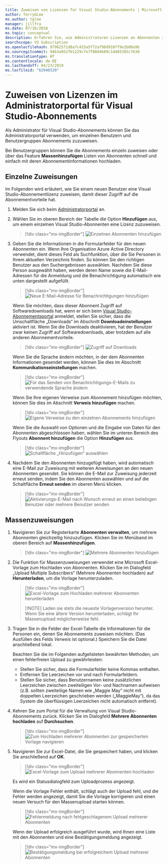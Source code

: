 ```yaml
---
title: Zuweisen von Lizenzen für Visual Studio-Abonnements | Microsoft-Dokumentation
author: TerryGLee
ms.author: tglee
manager: jillfra
ms.date: 07/16/2018
ms.topic: conceptual
description: Erfahren Sie, wie Administratoren Lizenzen an Abonnenten zuweisen können.
searchscope: VS Subscription
ms.openlocfilehash: 97962571d8a7c433a5f72af90d9107f9e2b08a9b
ms.sourcegitcommit: 94b3a052fb1229c7e7f8804b09c1d403385c7630
ms.translationtype: HT
ms.contentlocale: de-DE
ms.lasthandoff: 04/23/2019
ms.locfileid: "62946520"
---
```

# <a name="assign-licenses-in-the-visual-studio-subscriptions-administrator-portal"></a>Zuweisen von Lizenzen im Administratorportal für Visual Studio-Abonnements

Als Administrator für Visual Studio-Abonnements können Sie das Administratorportal verwenden, um einzelnen Benutzern und Benutzergruppen Abonnements zuzuweisen.

Bei Benutzergruppen können Sie die Abonnements einzeln zuweisen oder über das Feature **Massenhinzufügen** Listen von Abonnenten schnell und einfach mit deren Abonnementinformationen hochladen.

## <a name="individual-assignments"></a>Einzelne Zuweisungen

Im Folgenden wird erläutert, wie Sie einem neuen Benutzer eine Visual Studio-Abonnementlizenz zuweisen, damit dieser Zugriff auf die Abonnementvorteile hat.

1. Melden Sie sich beim [Administratorportal](https://manage.visualstudio.com) an.

2. Wählen Sie im oberen Bereich der Tabelle die Option **Hinzufügen** aus, um einem einzelnen Visual Studio-Abonnenten eine Lizenz zuzuweisen.
   > [!div class="mx-imgBorder"]
   > ![Einzelnen Abonnenten hinzufügen](media/add-single-subscriber.png)

3. Geben Sie die Informationen in die Formularfelder für den neuen Abonnenten ein. Wenn Ihre Organisation Azure Active Directory verwendet, dient dieses Feld als Suchfunktion, über die Sie Personen in Ihrem aktuellen Verzeichnis finden. So können Sie den richtigen Benutzer aus den Suchergebnissen auswählen. Nachdem Sie diese Person ausgewählt haben, werden deren Name sowie die E-Mail-Adressen für die Anmeldung und die Benachrichtigung automatisch wie unten dargestellt aufgefüllt.
   > [!div class="mx-imgBorder"]
   > ![Neue E-Mail-Adresse für Benachrichtigungen hinzufügen](media/add-new-subscriber-notification-email.png)

    Wenn Sie möchten, dass dieser Abonnent Zugriff auf Softwaredownloads hat, wenn er sich beim [Visual Studio-Abonnementsportal](https://my.visualstudio.com?wt.mc_id=o~msft~docs) anmeldet, stellen Sie sicher, dass die Umschaltfläche „Downloads“ im Abschnitt **Downloadeinstellungen** aktiviert ist. Wenn Sie die Downloads deaktivieren, hat der Benutzer zwar keinen Zugriff auf Softwaredownloads, aber trotzdem auf alle anderen Abonnementvorteile.
   > [!div class="mx-imgBorder"]
   > ![Zugriff auf Downloads](media/access-to-downloads.png)

    Wenn Sie die Sprache ändern möchten, in der dem Abonnenten Informationen gesendet werden, können Sie dies im Abschnitt **Kommunikationseinstellungen** machen.
   > [!div class="mx-imgBorder"]
   > ![Für das Senden von Benachrichtigungs-E-Mails zu verwendende Sprache ändern](media/change-subscriber-communication-preference.png)

    Wenn Sie Ihre eigenen Verweise zum Abonnement hinzufügen möchten, können Sie dies im Abschnitt **Verweis hinzufügen** machen.
   > [!div class="mx-imgBorder"]
   > ![Eigene Verweise zu den einzelnen Abonnements hinzufügen](media/add-subscriber-reference-notes.png)

    Wenn Sie die Auswahl von Optionen und die Eingabe von Daten für den Abonnenten abgeschlossen haben, wählen Sie im unteren Bereich des Flyouts **Abonnent hinzufügen** die Option **Hinzufügen** aus.
   > [!div class="mx-imgBorder"]
   > ![Schaltfläche „Hinzufügen“ auswählen](media/add-button.png)

4. Nachdem Sie den Abonnenten hinzugefügt haben, wird automatisch eine E-Mail zur Zuweisung mit weiteren Anweisungen an den neuen Abonnenten gesendet. Sie können die E-Mail zur Zuweisung jederzeit erneut senden, indem Sie den Abonnenten auswählen und auf die Schaltfläche **Erneut senden** im oberen Menü klicken.
   > [!div class="mx-imgBorder"]
   > ![Aktivierungs-E-Mail nach Wunsch erneut an einen beliebigen Benutzer oder mehrere Benutzer senden](media/resend-subscriber-activation-emails.png)

## <a name="bulk-assignments"></a>Massenzuweisungen

1. Navigieren Sie zur Registerkarte **Abonnenten verwalten**, um mehrere Abonnenten gleichzeitig hinzuzufügen. Klicken Sie im Menüband im oberen Bereich auf **Massenhinzufügen**.
   > [!div class="mx-imgBorder"]
   > ![Mehrere Abonnenten hinzufügen](media/add-multiple-subscribers.png)

2. Die Funktion für Massenzuweisungen verwendet eine Microsoft Excel-Vorlage zum Hochladen von Abonnenten. Klicken Sie im Dialogfeld „Upload Multiple Subscribers“ (Mehrere Abonnenten hochladen) auf **Herunterladen**, um die Vorlage herunterzuladen.
   > [!div class="mx-imgBorder"]
   > ![Excel-Vorlage zum Hochladen mehrerer Abonnenten herunterladen](media/download-template-upload-subscribers.png)
   >
   > [!NOTE]
   > Laden sie stets die neueste Vorlagenversion herunter. Wenn Sie eine ältere Version herunterladen, schlägt Ihr Massenupload möglicherweise fehl.

3. Tragen Sie in die Felder der Excel-Tabelle die Informationen für die Personen ein, denen Sie Abonnements zuweisen möchten. (Das Ausfüllen des Felds *Verweis* ist optional.) Speichern Sie die Datei anschließend lokal.

   Beachten Sie die im Folgenden aufgelisteten bewährten Methoden, um einen fehlerfreien Upload zu gewährleisten:

    - Stellen Sie sicher, dass die Formularfelder keine Kommas enthalten.
    - Entfernen Sie Leerzeichen vor und nach Formularfeldern.
    - Stellen Sie sicher, dass Benutzernamen keine zusätzlichen Leerzeichen zwischen zweiteiligen Vor- und Nachnamen aufweisen (z.B. sollten zweiteilige Namen wie „Maggie May“ nicht mit doppelten Leerzeichen geschrieben werden („MaggieMay“), da das System die überflüssigen Leerzeichen nicht automatisch entfernt).

4. Kehren Sie zum Portal für die Verwaltung von Visual Studio-Abonnements zurück. Klicken Sie im Dialogfeld **Mehrere Abonnenten hochladen** auf **Durchsuchen**.
   > [!div class="mx-imgBorder"]
   > ![Zum Hochladen mehrerer Abonnenten zur gespeicherten Vorlage navigieren](media/bulk-add-browse-saved-template.png)

5. Navigieren Sie zur Excel-Datei, die Sie gespeichert haben, und klicken Sie anschließend auf **OK**.
   > [!div class="mx-imgBorder"]
   > ![Excel-Vorlage zum Upload mehrerer Abonnenten hochladen](media/bulk-upload-subscribers.png)

    Es wird ein Statusdialogfeld zum Uploadprozess angezeigt.

    Wenn die Vorlage Fehler enthält, schlägt auch der Upload fehl, und die Fehler werden angezeigt, damit Sie die Vorlage korrigieren und einen neuen Versuch für den Massenupload starten können.
   > [!div class="mx-imgBorder"]
   > ![Fehlermeldung nach fehlgeschlagenem Upload mehrerer Abonnenten](media/bulk-add-template-failed.png)

    Wenn der Upload erfolgreich ausgeführt wurde, wird Ihnen eine Liste mit den Abonnenten und eine Bestätigungsmeldung angezeigt.
   > [!div class="mx-imgBorder"]
   > ![Bestätigungsmeldung bei erfolgreichem Upload mehrerer Abonnenten](media/bulk-add-template-success.png)
